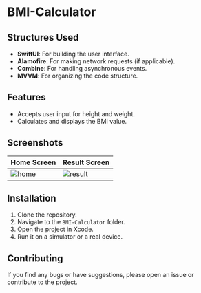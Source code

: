 # BMI-Calculator

## Structures Used

- **SwiftUI**: For building the user interface.
- **Alamofire**: For making network requests (if applicable).
- **Combine**: For handling asynchronous events.
- **MVVM**: For organizing the code structure.

## Features

- Accepts user input for height and weight.
- Calculates and displays the BMI value.

## Screenshots

| Home Screen | Result Screen |
|-------------|---------------|
| ![home](https://github.com/user-attachments/assets/ca4c736e-3f92-48e5-a7a3-8f1e8eb33ffc) | ![result](https://github.com/user-attachments/assets/04906997-ac9b-436f-b544-b34977f83bed) |

## Installation

1. Clone the repository.
2. Navigate to the `BMI-Calculator` folder.
3. Open the project in Xcode.
4. Run it on a simulator or a real device.

## Contributing

If you find any bugs or have suggestions, please open an issue or contribute to the project.
